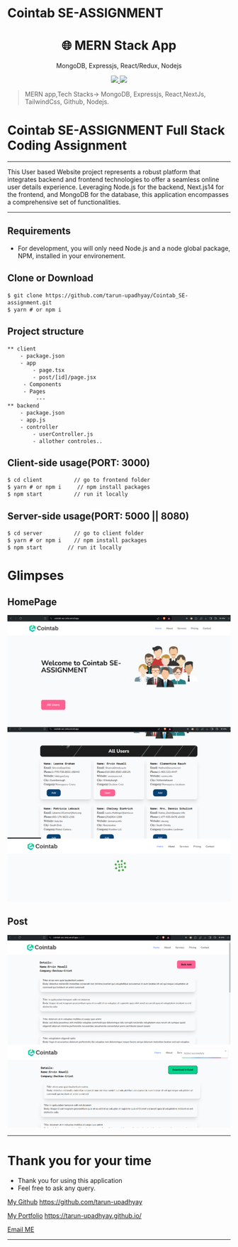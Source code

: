 # Cointab SE-ASSIGNMENT

<h1 align="center">
🌐 MERN Stack App
</h1>
<p align="center">
MongoDB, Expressjs, React/Redux, Nodejs
</p>

<p align="center">
   <a href="https://github.com/amazingandyyy/mern/blob/master/LICENSE">
      <img src="https://img.shields.io/badge/License-MIT-green.svg" />
   </a>
   <a href="https://circleci.com/gh/amazingandyyy/mern">
      <img src="https://circleci.com/gh/amazingandyyy/mern.svg?style=svg" />
   </a>
</p>

> MERN app,Tech Stacks-> MongoDB, Expressjs, React,NextJs, TailwindCss, Github, Nodejs.
# Cointab SE-ASSIGNMENT Full Stack Coding Assignment

---

This User based Website project represents a robust platform that integrates backend and frontend technologies to offer a seamless online user details experience. Leveraging Node.js for the backend, Next.js14 for the frontend, and MongoDB for the database, this application encompasses a comprehensive set of functionalities.

---

## Requirements

- For development, you will only need Node.js and a node global package, NPM, installed in your environement.

## Clone or Download

```terminal
$ git clone https://github.com/tarun-upadhyay/Cointab_SE-assignment.git
$ yarn # or npm i
```

## Project structure

```terminal
** client
    - package.json
    - app
        - page.tsx
        - post/[id]/page.jsx
     - Components
     - Pages
         ---
** backend
    - package.json
    - app.js
    - controller
        - userController.js
        - allother controles..

 ```
 ## Client-side usage(PORT: 3000)

```terminal
$ cd client          // go to frontend folder
$ yarn # or npm i     // npm install packages
$ npm start          // run it locally
```

## Server-side usage(PORT: 5000 || 8080)

```
$ cd server          // go to client folder
$ yarn # or npm i    // npm install packages
$ npm start        // run it locally
```       

# Glimpses

## HomePage
  ![alt text](./zImages/image.png)
  ![alt text](./zImages/image-1.png)
  ![alt text](./zImages/image-2.png)

## Post
 ![alt text](./zImages/image-3.png)
 ![alt text](./zImages/image-4.png)

 ---
# Thank you for your time 
-   Thank you for using this application
-   Feel free to ask any query.

[My Github](https://github.com/tarun-upadhyay)
https://github.com/tarun-upadhyay

[My Portfolio](https://tarun-upadhyay.github.io/)
https://tarun-upadhyay.github.io/

[Email ME](mailto:tarunu88@gmail.com)

---